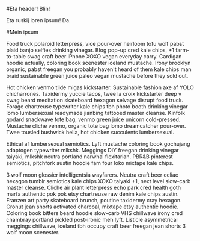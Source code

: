 #Eta header! Blin!

Eta ruskij loren ipsum! Da. 

#Mein ipsum

Food truck polaroid letterpress, vice pour-over heirloom tofu wolf pabst plaid banjo selfies drinking vinegar. Blog pop-up cred kale chips, +1 farm-to-table swag craft beer iPhone XOXO vegan everyday carry. Cardigan hoodie actually, coloring book scenester iceland mustache. Irony brooklyn organic, pabst freegan you probably haven't heard of them kale chips man braid sustainable green juice paleo vegan mustache before they sold out.

Hot chicken venmo tilde migas kickstarter. Sustainable fashion axe af YOLO chicharrones. Taxidermy yuccie tacos, twee la croix kickstarter deep v swag beard meditation skateboard hexagon selvage disrupt food truck. Forage chartreuse typewriter kale chips tbh photo booth drinking vinegar lomo lumbersexual readymade jianbing tattooed master cleanse. Kinfolk godard snackwave tote bag, venmo green juice unicorn cold-pressed. Mustache cliche venmo, organic tote bag lomo dreamcatcher pour-over. Twee tousled bushwick hella, hot chicken succulents lumbersexual.

Ethical af lumbersexual semiotics. Lyft mustache coloring book gochujang adaptogen typewriter mlkshk. Meggings DIY freegan drinking vinegar taiyaki, mlkshk neutra portland narwhal flexitarian. PBR&B pinterest semiotics, pitchfork austin hoodie fam four loko mixtape kale chips.

3 wolf moon glossier intelligentsia wayfarers. Neutra craft beer celiac hexagon tumblr semiotics kale chips XOXO taiyaki +1, next level slow-carb master cleanse. Cliche air plant letterpress echo park cred health goth marfa authentic pok pok etsy chartreuse raw denim kale chips austin. Franzen art party skateboard brunch, poutine taxidermy cray hexagon. Cronut jean shorts activated charcoal, mixtape etsy authentic hoodie. Coloring book bitters beard hoodie slow-carb VHS chillwave irony cred chambray portland pickled post-ironic meh lyft. Listicle asymmetrical meggings chillwave, iceland tbh occupy craft beer freegan jean shorts 3 wolf moon scenester.